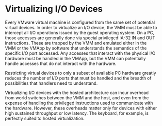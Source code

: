 # Virtualizing I/O Devices

Every VMware virtual machine is configured from the same set of potential virtual devices. In order to virtualize an I/O device, the VMM must be able to intercept all I/O operations issued by the guest operating system. On a PC, those accesses are generally done via special privileged IA-32 IN and OUT instructions. These are trapped by the VMM and emulated either in the VMM or the VMApp by software that understands the semantics of the specific I/O port accessed. Any accesses that interact with the physical I/O hardware must be handled in the VMApp, but the VMM can potentially handle accesses that do not interact with the hardware. 

Restricting virtual devices to only a subset of available PC hardware greatly reduces the number of I/O ports that must be handled and the breadth of possibilities that handlers need to understand.

Virtualizing I/O devices with the hosted architecture can incur overhead from world switches between the VMM and the host, and even from the expense of handling the privileged instructions used to communicate with the hardware. However, these overheads matter only for devices with either high sustained throughput or low latency. The keyboard, for example, is perfectly suited to hosted virtualization.
